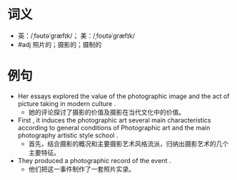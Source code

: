 # 词义
- 英：/ˌfəʊtəˈɡræfɪk/； 美：/ˌfoʊtəˈɡræfɪk/
- #adj 照片的；摄影的；摄制的
# 例句
- Her essays explored the value of the photographic image and the act of picture taking in modern culture .
	- 她的评论探讨了摄影的价值及摄影在当代文化中的价值。
- First , it induces the photographic art several main characteristics according to general conditions of Photographic art and the main photography artistic style school .
	- 首先，结合摄影的概况和主要摄影艺术风格流派，归纳出摄影艺术的几个主要特征。
- They produced a photographic record of the event .
	- 他们把这一事件制作了一套照片实录。
